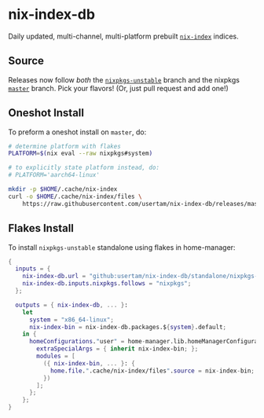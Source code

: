 # nix-index-db
Daily updated, multi-channel, multi-platform prebuilt [`nix-index`](https://github.com/usertam/nix-index) indices.

## Source
Releases now follow _both_ the
[`nixpkgs-unstable`](https://api.github.com/repos/NixOS/nixpkgs/git/refs/heads/nixpkgs-unstable) branch and the nixpkgs
[`master`](https://api.github.com/repos/NixOS/nixpkgs/git/refs/heads/master) branch.
Pick your flavors! (Or, just pull request and add one!)

## Oneshot Install
To preform a oneshot install on `master`, do:
```sh
# determine platform with flakes
PLATFORM=$(nix eval --raw nixpkgs#system)

# to explicitly state platform instead, do:
# PLATFORM='aarch64-linux'

mkdir -p $HOME/.cache/nix-index
curl -o $HOME/.cache/nix-index/files \
    https://raw.githubusercontent.com/usertam/nix-index-db/releases/master/indices/index-$PLATFORM
```

## Flakes Install
To install `nixpkgs-unstable` standalone using flakes in home-manager:
```nix
{
  inputs = {
    nix-index-db.url = "github:usertam/nix-index-db/standalone/nixpkgs-unstable";
    nix-index-db.inputs.nixpkgs.follows = "nixpkgs";
  };

  outputs = { nix-index-db, ... }:
    let
      system = "x86_64-linux";
      nix-index-bin = nix-index-db.packages.${system}.default;
    in {
      homeConfigurations."user" = home-manager.lib.homeManagerConfiguration {
        extraSpecialArgs = { inherit nix-index-bin; };
        modules = [
          ({ nix-index-bin, ... }: {
            home.file.".cache/nix-index/files".source = nix-index-bin;
          })
        ];
      };
    };
}
```
